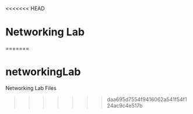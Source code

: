 <<<<<<< HEAD
# Networking Lab
=======
# networkingLab
Networking Lab Files
>>>>>>> daa695d7554f9416062a541f54f124ac9c4e517b
